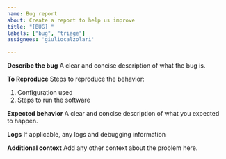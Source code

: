 ```yaml
---
name: Bug report
about: Create a report to help us improve
title: "[BUG] "
labels: ["bug", "triage"]
assignees: 'giuliocalzolari'

---
```


**Describe the bug**
A clear and concise description of what the bug is.

**To Reproduce**
Steps to reproduce the behavior:
1. Configuration used
2. Steps to run the software

**Expected behavior**
A clear and concise description of what you expected to happen.

**Logs**
If applicable, any logs and debugging information

**Additional context**
Add any other context about the problem here.
